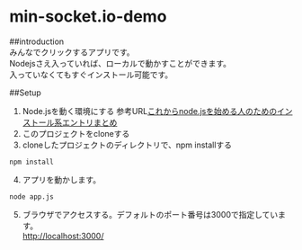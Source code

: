 min-socket.io-demo
==================
##introduction  
みんなでクリックするアプリです。  
Nodejsさえ入っていれば、ローカルで動かすことができます。  
入っていなくてもすぐインストール可能です。  

##Setup
1. Node.jsを動く環境にする
参考URL[これからnode.jsを始める人のためのインストール系エントリまとめ](http://d.hatena.ne.jp/replication/20110225/1298612129)  
2. このプロジェクトをcloneする
3. cloneしたプロジェクトのディレクトリで、npm installする
```
npm install
```
4. アプリを動かします。
```
node app.js
```
5. ブラウザでアクセスする。デフォルトのポート番号は3000で指定しています。  
[http://localhost:3000/](http://localhost:3000)

